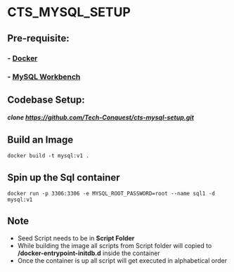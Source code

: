 # CTS_MYSQL_SETUP

## Pre-requisite:
### - [Docker](https://www.docker.com/products/docker-desktop/)
### - [MySQL Workbench](https://dev.mysql.com/downloads/workbench/)

## Codebase Setup:
##### clone https://github.com/Tech-Conquest/cts-mysql-setup.git 
## Build an Image
```
docker build -t mysql:v1 .
```
## Spin up the Sql container
```
docker run -p 3306:3306 -e MYSQL_ROOT_PASSWORD=root --name sql1 -d mysql:v1
```
## Note
- Seed Script needs to be in **Script Folder**
- While building the image all scripts from Script folder will copied to **/docker-entrypoint-initdb.d** inside the container
- Once the container is up all script will get executed in alphabetical order 
